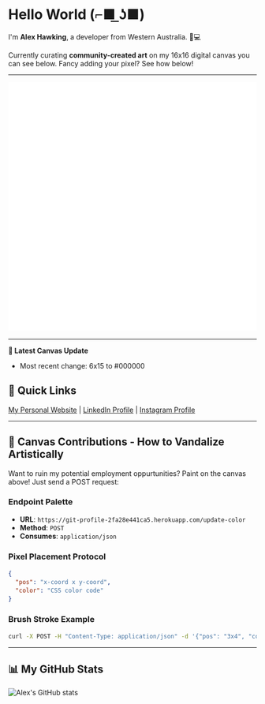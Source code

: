 
# Hello World (⌐■ ͟ʖ■)

I'm **Alex Hawking**, a developer from Western Australia. 🎵💻

Currently curating **community-created art** on my 16x16 digital canvas you can see below. Fancy adding your pixel? See how below!

---

![](./table.svg)

---

**📢 Latest Canvas Update**
- Most recent change: 6x15 to #000000

## 🚀 Quick Links
[My Personal Website](https:/alexhawking.dev)  |  [LinkedIn Profile](https://www.linkedin.com/in/alex-hawking-3541b223a/)  |  [Instagram Profile](https://www.instagram.com/ah33803/)

---

## 🎨 Canvas Contributions - How to Vandalize Artistically

Want to ruin my potential employment oppurtunities? Paint on the canvas above! Just send a POST request:

### Endpoint Palette

- **URL**: `https://git-profile-2fa28e441ca5.herokuapp.com/update-color`
- **Method**: `POST`
- **Consumes**: `application/json`

### Pixel Placement Protocol

```json
{
  "pos": "x-coord x y-coord",
  "color": "CSS color code"
}
```

### Brush Stroke Example

```bash
curl -X POST -H "Content-Type: application/json" -d '{"pos": "3x4", "color": "#FF5733"}' https://git-profile-2fa28e441ca5.herokuapp.com/update-color
```

---

## 📊 My GitHub Stats

![Alex's GitHub stats](https://github-readme-stats.vercel.app/api?username=Alex-Hawking&show_icons=true)